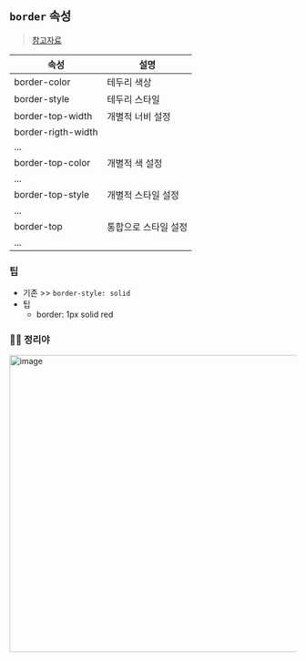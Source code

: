 ## `border` 속성
> [참고자료](https://blog.wincomi.com/203)


|속성|설명|
|--|--|
|border-color|테두리 색상|
|border-style|테두리 스타일|
|border-top-width|개별적 너비 설정|
|border-rigth-width||
|...||
|border-top-color|개별적 색 설정|
|...||
|border-top-style|개별적 스타일 설정|
|...||
|border-top|통합으로 스타일 설정|
|...||


### 팁
- 기존 >> `border-style: solid`
- 팁
  - border: 1px solid red

### 👨‍🌾 정리야
<img width="522" alt="image" src="https://github.com/hyunolike/info-docs/assets/61215550/f63935a3-8df3-4aac-867c-5e0b65ca7892">
